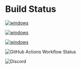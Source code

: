 # Build Status

[![windows](https://github.com/Dssdiego/Elixir/.github/workflows/windows.yml/badge.svg)](https://github.com/Dssdiego/Elixir/actions)


[![windows](https://github.com/Dssdiego/Elixir/actions/workflows/windows.yml/badge.svg?branch=main)](https://github.com/Dssdiego/Elixir/actions/workflows/windows.yml)


[![windows](https://github.com/Dssdiego/Elixir/actions/workflows/windows.yml/badge.svg?branch=main)](https://github.com/Dssdiego/Elixir/.github/workflows/windows.yml)

![GitHub Actions Workflow Status](https://img.shields.io/github/actions/workflow/status/Dssdiego/Elixir/windows)

![Discord](https://img.shields.io/discord/1072853974727798895)
